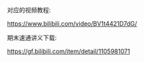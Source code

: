 对应的视频教程: 

https://www.bilibili.com/video/BV1t4421D7dG/

期末速通讲义下载:

https://gf.bilibili.com/item/detail/1105981071
